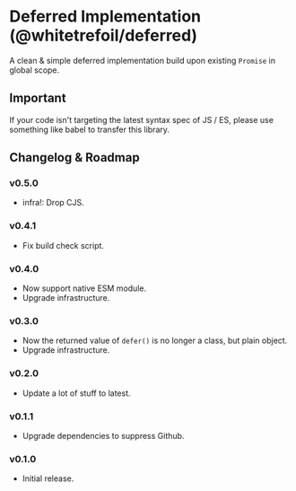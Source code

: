 Deferred Implementation (@whitetrefoil/deferred)
==================================================

A clean & simple deferred implementation build upon existing `Promise` in global scope.

Important
---------

If your code isn't targeting the latest syntax spec of JS / ES,
please use something like babel to transfer this library.

Changelog & Roadmap
-------------------

### v0.5.0

* infra!: Drop CJS.

### v0.4.1

* Fix build check script.

### v0.4.0

* Now support native ESM module.
* Upgrade infrastructure.

### v0.3.0

* Now the returned value of `defer()` is no longer a class, but plain object.
* Upgrade infrastructure.

### v0.2.0

* Update a lot of stuff to latest.

### v0.1.1

* Upgrade dependencies to suppress Github.

### v0.1.0

* Initial release.
